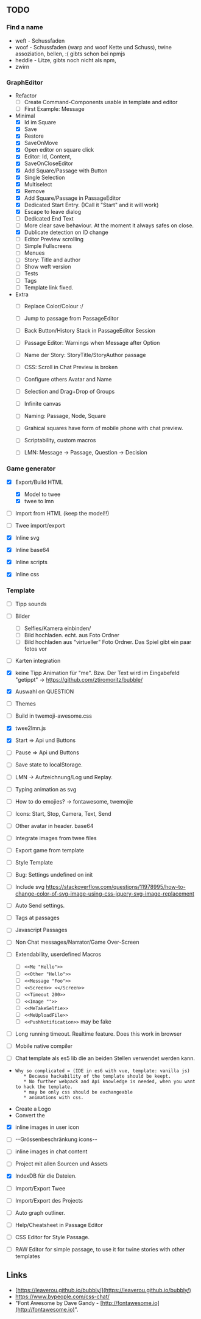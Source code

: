 ## TODO
### Find a name
 * weft - Schussfaden
 * woof - Schussfaden (warp and woof Kette und Schuss), twine assoziation, bellen, 
        :( gibts schon bei npmjs
 * heddle - Litze, gibts noch nicht als npm,
 * zwirn
### GraphEditor 
 * Refactor
   * [ ] Create Command-Components usable in template and editor
   * [ ] First Example: Message
 * Minimal
    * [x] Id im Square
    * [x] Save
    * [x] Restore
    * [x] SaveOnMove
    * [x] Open editor on square click
    * [x] Editor: Id, Content, 
    * [X] SaveOnCloseEditor
    * [x] Add Square/Passage with Button
    * [x] Single Selection
    * [x] Multiselect
    * [x] Remove
    * [x] Add Square/Passage in PassageEditor 
    * [x] Dedicated Start Entry. ()Call it "Start" and it will work)
    * [x] Escape to leave dialog
    * [ ] Dedicated End Text
    * [ ] More clear save behaviour. At the moment it always safes on close.
    * [x] Dublicate detection on ID change
    * [ ] Editor Preview scrolling
    * [ ] Simple Fullscreens
    * [ ] Menues
    * [ ] Story: Title and author
    * [ ] Show weft version
    * [ ] Tests
    * [ ] Tags
    * [ ] Template link fixed.
 * Extra
    * [ ] Replace Color/Colour :/
    * [ ] Jump to passage from PassageEditor
    * [ ] Back Button/History Stack in PassageEditor Session
    * [ ] Passage Editor: Warnings when Message after Option
    * [ ] Name der Story: StoryTitle/StoryAuthor passage
    * [ ] CSS: Scroll in Chat Preview is broken
    * [ ] Configure others Avatar and Name
    * [ ] Selection and Drag+Drop of Groups
    * [ ] Infinite canvas 
    * [ ] Naming: Passage, Node, Square 
    * [ ] Grahical squares have form of mobile phone with chat preview.
    * [ ] Scriptability, custom macros
    * [ ] LMN: Message -> Passage, Question -> Decision

 
 ### Game generator
  * [x] Export/Build HTML
    * [x] Model to twee
    * [x] twee to lmn
  * [ ] Import from HTML (keep the model!!)
  * [ ] Twee import/export
  * [x] Inline svg
  * [x] Inline base64
  * [x] Inline scripts
  * [x] Inline css
 
 
### Template
 * [ ] Tipp sounds
 * [ ] Bilder
    * [ ] Selfies/Kamera einbinden/ 
    * [ ] Bild hochladen. echt. aus Foto Ordner
    * [ ] Bild hochladen aus "virtueller" Foto Ordner. Das Spiel gibt ein paar fotos vor
 * [ ] Karten integration
 * [x] keine Tipp Animation für "me". Bzw. Der Text wird im Eingabefeld "getippt" 
            -> https://github.com/ztiromoritz/bubble/
 * [X] Auswahl on QUESTION
 * [ ] Themes
 * [ ] Build in twemoji-awesome.css
 * [x] twee2lmn.js
 * [x] Start => Api und Buttons 
 * [ ] Pause => Api und Buttons 
 * [ ] Save state to localStorage.
 * [ ] LMN -> Aufzeichnung/Log und Replay.
 * [ ] Typing animation as svg
 * [ ] How to do emojies? -> fontawesome, twemojie
 * [ ] Icons: Start, Stop, Camera, Text, Send
 * [ ] Other avatar in header. base64
 * [ ] Integrate images from twee files 
 * [ ] Export game from template
 * [ ] Style Template
 * [ ] Bug: Settings undefined on init
 * [ ] Include svg  https://stackoverflow.com/questions/11978995/how-to-change-color-of-svg-image-using-css-jquery-svg-image-replacement
 * [ ] Auto Send settings.
 * [ ] Tags at passages
 * [ ] Javascript Passages
 * [ ] Non Chat messages/Narrator/Game Over-Screen
 * [ ] Extendability, userdefined Macros
   * [ ] `<<Me "Hello">>`
   * [ ] `<<Other "Hello">>`
   * [ ] `<<Message "Foo">>`
   * [ ] `<<Screen>> <</Screen>>`
   * [ ] `<<Timeout 200>>`
   * [ ] `<<Image "">>`
   * [ ] `<<MeTakeSelfie>>`  
   * [ ] `<<MeUploadFile>>` 
   * [ ] `<<PushNotification>>` may be fake
 * [ ] Long running timeout. Realtime feature. Does this work in browser
 * [ ] Mobile native compiler  
   
 * [ ] Chat template als es5 lib die an beiden Stellen verwendet werden kann.
 *     Why so complicated = (IDE in es6 with vue, template: vanilla js)
          * Because hackability of the template should be keept.
          * No further webpack and Api knowledge is needed, when you want to hack the template.
          * may be only css should be exchangeable
          * animations with css.
 * Create a Logo
 * Convert the   
 * [x] inline images in user icon 
 * [ ] --Grössenbeschränkung icons--
 * [ ] inline images in chat content
 * [ ] Project mit allen Sourcen und Assets
 * [x] IndexDB für die Dateien.
 * [ ] Import/Export Twee 
 * [ ] Import/Export des Projects
 * [ ] Auto graph outliner. 
 * [ ] Help/Cheatsheet in Passage Editor
 * [ ] CSS Editor for Style Passage.
 * [ ] RAW Editor for simple passage, to use it for twine stories with other templates

 
## Links
 * [https://leaverou.github.io/bubbly/](https://leaverou.github.io/bubbly/)
 * https://www.bypeople.com/css-chat/
 * "Font Awesome by Dave Gandy - [http://fontawesome.io](http://fontawesome.io)".